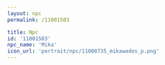 ```yaml
---
layout: npc
permalink: /11001503

title: Npc
id: '11001503'
npc_name: 'Mika'
icon_url: 'portrait/npc/11000735_mikawades_p.png'
---
```

